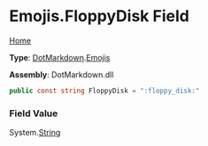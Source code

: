 # Emojis\.FloppyDisk Field

[Home](../../../README.md)

**Type**: [DotMarkdown](../../README.md)\.[Emojis](../README.md)

**Assembly**: DotMarkdown\.dll

```csharp
public const string FloppyDisk = ":floppy_disk:"
```

### Field Value

System\.[String](https://docs.microsoft.com/en-us/dotnet/api/system.string)